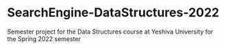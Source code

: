 # SearchEngine-DataStructures-2022
Semester project for the Data Structures course at Yeshiva University for the Spring 2022 semester
